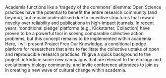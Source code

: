 Academia functions like a ‘tragedy of the commons’ dilemma: Open Science practices have the potential to benefit the entire research community (and beyond), but remain underutilised due to incentive structures that reward novelty over reliability and publications in high-impact journals. In recent years, ‘conditional pledge’ platforms (e.g., Kickstarter, Collaction) have proven to be a powerful tool in solving comparable collective action problems, but this concept remains to be implemented within academia. Here, I will present Project Free Our Knowledge, a conditional pledge platform for researchers that aims to facilitate the collective uptake of open and reproducible research practices. I’ll give a quick background to the project, introduce some new campaigns that are relevant to the ecology and evolutionary biology community, and invite conference attendees to join us in creating a new wave of cultural change within academia.

